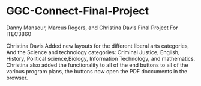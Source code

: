 GGC-Connect-Final-Project
=========================

Danny Mansour, Marcus Rogers, and Christina Davis Final Project For ITEC3860

Christina Davis Added new layouts for the different liberal arts categories, And the Science and technology categories:
	Criminal Justice, English, History, Political science,Biology, Information Technology, and mathematics.
Christina also added the functionality to all of the end buttons to all of the various program plans, the buttons now open  the PDF doccuments in the browser.
